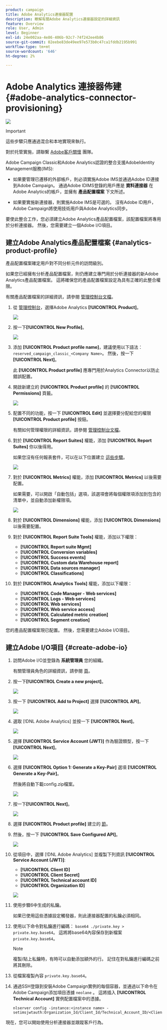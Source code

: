 ```yaml
---
product: campaign
title: Adobe Analytics連接器配置
description: 瞭解有關Adobe Analytics連接器設定的詳細資訊
feature: Overview
role: User, Admin
level: Beginner
exl-id: 24e002aa-4e86-406b-92c7-74f242ee4b86
source-git-commit: 02eebe83de49ee97e573b0c47ca1fddb2195b991
workflow-type: tm+mt
source-wordcount: '646'
ht-degree: 2%

---
```


# Adobe Analytics 連接器佈建 {#adobe-analytics-connector-provisioning}

![](../../assets/v7-only.svg)

>[!IMPORTANT]
>
> 這些步驟只應通過混合和本地實現來執行。
>
>對於托管實施，請聯繫 [Adobe客戶關懷](https://helpx.adobe.com/tw/enterprise/admin-guide.html/enterprise/using/support-for-experience-cloud.ug.html) 團隊。

Adobe Campaign Classic和Adobe Analytics認證的整合支援AdobeIdentity Management服務(IMS):

* 如果要管理已遷移的外部帳戶，則必須實施Adobe IMS並通過Adobe ID連接到Adobe Campaign。 通過Adobe IDIMS登錄的用戶應是 **資料連接器** 在Adobe Analytics的帳戶，並擁有 **產品配置檔案** 下文所述。

* 如果要實施新連接器，則實施Adobe IMS是可選的。 沒有Adobe ID用戶，Adobe Campaign將使用技術用戶與Adobe Analytics同步。

要使此整合工作，您必須建立Adobe Analytics產品配置檔案，該配置檔案將專用於分析連接器。 然後，您需要建立一個Adobe I/O項目。

## 建立Adobe Analytics產品配置檔案 {#analytics-product-profile}

產品配置檔案確定用戶對不同分析元件的訪問級別。

如果您已經擁有分析產品配置檔案，則仍應建立專門用於分析連接器的新Adobe Analytics產品配置檔案。 這將確保您的產品配置檔案設定為具有正確的此整合權限。

有關產品配置檔案的詳細資訊，請參閱 [管理控制台文檔](https://helpx.adobe.com/mt/enterprise/admin-guide.html)。

1. 從 [管理控制台](https://adminconsole.adobe.com/)，選擇Adobe Analytics **[!UICONTROL Product]**。

   ![](assets/do-not-localize/triggers_1.png)

1. 按一下&#x200B;**[!UICONTROL New Profile]**。

   ![](assets/do-not-localize/triggers_2.png)

1. 添加 **[!UICONTROL Product profile name]**，建議使用以下語法： `reserved_campaign_classic_<Company Name>`。 然後，按一下 **[!UICONTROL Next]**。

   此 **[!UICONTROL Product profile]** 應專門用於Analytics Connector以防止錯誤配置。

1. 開啟新建立的 **[!UICONTROL Product profile]** 的 **[!UICONTROL Permissions]** 頁籤。

   ![](assets/do-not-localize/triggers_3.png)

1. 配置不同的功能，按一下 **[!UICONTROL Edit]** 並選擇要分配給您的權限 **[!UICONTROL Product profile]** 按鈕。

   有關如何管理權限的詳細資訊，請參閱 [管理控制台文檔](https://helpx.adobe.com/mt/enterprise/using/manage-permissions-and-roles.html)。

1. 對於 **[!UICONTROL Report Suites]** 權能，添加 **[!UICONTROL Report Suites]** 你以後得用。

   如果您沒有任何報表套件，可以在以下位置建立 [這些步驟](../../platform/using/adobe-analytics-connector.md#report-suite-analytics)。

   ![](assets/do-not-localize/triggers_4.png)

1. 對於 **[!UICONTROL Metrics]** 權能，添加 **[!UICONTROL Metrics]** 以後需要配置。

   如果需要，可以開啟「自動包括」選項，該選項會將每個權限項添加到包含的清單中，並自動添加新權限項。

   ![](assets/do-not-localize/triggers_13.png)

1. 對於 **[!UICONTROL Dimensions]** 權能，添加 **[!UICONTROL Dimensions]** 以後需要配置。

1. 對於 **[!UICONTROL Report Suite Tools]** 權能，添加以下權限：

   * **[!UICONTROL Report suite Mgmt]**
   * **[!UICONTROL Conversion variables]**
   * **[!UICONTROL Success events]**
   * **[!UICONTROL Custom data Warehouse report]**
   * **[!UICONTROL Data sources manager]**
   * **[!UICONTROL Classifications]**

1. 對於 **[!UICONTROL Analytics Tools]** 權能，添加以下權限：

   * **[!UICONTROL Code Manager - Web services]**
   * **[!UICONTROL Logs - Web services]**
   * **[!UICONTROL Web services]**
   * **[!UICONTROL Web service access]**
   * **[!UICONTROL Calculated metric creation]**
   * **[!UICONTROL Segment creation]**

您的產品配置檔案現已配置。 然後，您需要建立Adobe I/O項目。

## 建立Adobe I/O項目 {#create-adobe-io}

1. 訪問Adobe I/O並登錄為 **系統管理員** 您的組織。

   有關管理員角色的詳細資訊，請參閱 [頁](https://helpx.adobe.com/enterprise/using/admin-roles.html)。

1. 按一下&#x200B;**[!UICONTROL Create a new project]**。

   ![](assets/do-not-localize/triggers_5.png)

1. 按一下 **[!UICONTROL Add to Project]** 選擇 **[!UICONTROL API]**。

   ![](assets/do-not-localize/triggers_6.png)

1. 選取 [!DNL Adobe Analytics] 並按一下 **[!UICONTROL Next]**。

   ![](assets/do-not-localize/triggers_7.png)

1. 選擇 **[!UICONTROL Service Account (JWT)]** 作為驗證類型，按一下 **[!UICONTROL Next]**。

   ![](assets/do-not-localize/triggers_8.png)

1. 選擇 **[!UICONTROL Option 1: Generate a Key-Pair]** 選項 **[!UICONTROL Generate a Key-Pair]**。

   然後將自動下載config.zip檔案。

   ![](assets/do-not-localize/triggers_9.png)

1. 按一下&#x200B;**[!UICONTROL Next]**。

   ![](assets/do-not-localize/triggers_10.png)

1. 選擇 **[!UICONTROL Product profile]** 建立的 [節](#analytics-product-profile)。

1. 然後，按一下 **[!UICONTROL Save Configured API]**。

   ![](assets/do-not-localize/triggers_11.png)

1. 從項目中，選擇 [!DNL Adobe Analytics] 並複製下列資訊 **[!UICONTROL Service Account (JWT)]**:

   * **[!UICONTROL Client ID]**
   * **[!UICONTROL Client Secret]**
   * **[!UICONTROL Technical account ID]**
   * **[!UICONTROL Organization ID]**

   ![](assets/do-not-localize/triggers_12.png)

1. 使用步驟6中生成的私鑰。

   如果已使用這些憑據設定觸發器，則此連接器配置的私鑰必須相同。

1. 使用以下命令對私鑰進行編碼： `base64 ./private.key > private.key.base64`。 這將將base64內容保存到新檔案 `private.key.base64`。

   >[!NOTE]
   >
   >複製/貼上私鑰時，有時可以自動添加額外的行。 記住在對私鑰進行編碼之前將其刪除。

1. 從檔案複製內容 `private.key.base64`。

1. 通過SSH登錄到安裝Adobe Campaign實例的每個容器，並通過以下命令在Adobe Campaign添加項目憑據 `neolane` 。 這將插入 **[!UICONTROL Technical Account]** 實例配置檔案中的憑據。

   ```
   nlserver config -instance:<instance name> -setimsjwtauth:Organization_Id/Client_Id/Technical_Account_ID/<Client_Secret>/<Base64_encoded_Private_Key>
   ```
現在，您可以開始使用分析連接器並跟蹤客戶行為。
